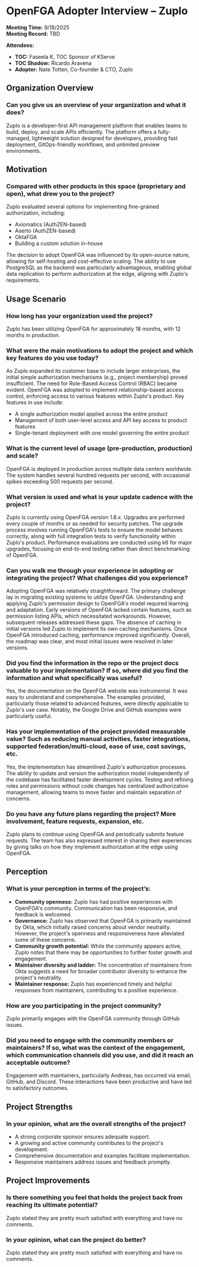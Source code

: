 # OpenFGA Adopter Interview – Zuplo  

**Meeting Time:** 9/18/2025  
**Meeting Record:** TBD  

**Attendees:**  
- **TOC:** Faseela K, TOC Sponsor of KServe  
- **TOC Shadow:** Ricardo Aravena  
- **Adopter:** Nate Totten, Co-founder & CTO, Zuplo

## Organization Overview  

### Can you give us an overview of your organization and what it does?  
Zuplo is a developer-first API management platform that enables teams to build, deploy, and scale APIs efficiently. The platform offers a fully-managed, lightweight solution designed for developers, providing fast deployment, GitOps-friendly workflows, and unlimited preview environments.  

## Motivation  

### Compared with other products in this space (proprietary and open), what drew you to the project?  
Zuplo evaluated several options for implementing fine-grained authorization, including:  
- Axiomatics (AuthZEN-based)  
- Aserto (AuthZEN-based)  
- OktaFGA  
- Building a custom solution in-house  

The decision to adopt OpenFGA was influenced by its open-source nature, allowing for self-hosting and cost-effective scaling. The ability to use PostgreSQL as the backend was particularly advantageous, enabling global data replication to perform authorization at the edge, aligning with Zuplo's requirements.  

## Usage Scenario  

### How long has your organization used the project?  
Zuplo has been utilizing OpenFGA for approximately 18 months, with 12 months in production.  

### What were the main motivations to adopt the project and which key features do you use today?  
As Zuplo expanded its customer base to include larger enterprises, the initial simple authorization mechanisms (e.g., project membership) proved insufficient. The need for Role-Based Access Control (RBAC) became evident. OpenFGA was adopted to implement relationship-based access control, enforcing access to various features within Zuplo's product. Key features in use include:  
- A single authorization model applied across the entire product  
- Management of both user-level access and API key access to product features  
- Single-tenant deployment with one model governing the entire product  

### What is the current level of usage (pre-production, production) and scale?  
OpenFGA is deployed in production across multiple data centers worldwide. The system handles several hundred requests per second, with occasional spikes exceeding 500 requests per second.  

### What version is used and what is your update cadence with the project?  
Zuplo is currently using OpenFGA version 1.8.x. Upgrades are performed every couple of months or as needed for security patches. The upgrade process involves running OpenFGA's tests to ensure the model behaves correctly, along with full integration tests to verify functionality within Zuplo's product. Performance evaluations are conducted using k6 for major upgrades, focusing on end-to-end testing rather than direct benchmarking of OpenFGA.  

### Can you walk me through your experience in adopting or integrating the project? What challenges did you experience?  
Adopting OpenFGA was relatively straightforward. The primary challenge lay in migrating existing systems to utilize OpenFGA. Understanding and applying Zuplo's permission design to OpenFGA's model required learning and adaptation. Early versions of OpenFGA lacked certain features, such as permission listing APIs, which necessitated workarounds. However, subsequent releases addressed these gaps. The absence of caching in initial versions led Zuplo to implement its own caching mechanisms. Once OpenFGA introduced caching, performance improved significantly. Overall, the roadmap was clear, and most initial issues were resolved in later versions.  

### Did you find the information in the repo or the project docs valuable to your implementation? If so, where did you find the information and what specifically was useful?  
Yes, the documentation on the OpenFGA website was instrumental. It was easy to understand and comprehensive. The examples provided, particularly those related to advanced features, were directly applicable to Zuplo's use case. Notably, the Google Drive and GitHub examples were particularly useful.  

### Has your implementation of the project provided measurable value? Such as reducing manual activities, faster integrations, supported federation/multi-cloud, ease of use, cost savings, etc.  
Yes, the implementation has streamlined Zuplo's authorization processes. The ability to update and version the authorization model independently of the codebase has facilitated faster development cycles. Testing and refining roles and permissions without code changes has centralized authorization management, allowing teams to move faster and maintain separation of concerns.  

### Do you have any future plans regarding the project? More involvement, feature requests, expansion, etc.  
Zuplo plans to continue using OpenFGA and periodically submits feature requests. The team has also expressed interest in sharing their experiences by giving talks on how they implement authorization at the edge using OpenFGA.  

## Perception  

### What is your perception in terms of the project’s:  
- **Community openness:** Zuplo has had positive experiences with OpenFGA's community. Communication has been responsive, and feedback is welcomed.  
- **Governance:** Zuplo has observed that OpenFGA is primarily maintained by Okta, which initially raised concerns about vendor neutrality. However, the project's openness and responsiveness have alleviated some of these concerns.  
- **Community growth potential:** While the community appears active, Zuplo notes that there may be opportunities to further foster growth and engagement.  
- **Maintainer diversity and ladder:** The concentration of maintainers from Okta suggests a need for broader contributor diversity to enhance the project's neutrality.  
- **Maintainer response:** Zuplo has experienced timely and helpful responses from maintainers, contributing to a positive experience.  

### How are you participating in the project community?  
Zuplo primarily engages with the OpenFGA community through GitHub issues.  

### Did you need to engage with the community members or maintainers? If so, what was the context of the engagement, which communication channels did you use, and did it reach an acceptable outcome?  
Engagement with maintainers, particularly Andreas, has occurred via email, GitHub, and Discord. These interactions have been productive and have led to satisfactory outcomes.  

## Project Strengths  

### In your opinion, what are the overall strengths of the project?  
- A strong corporate sponsor ensures adequate support.  
- A growing and active community contributes to the project's development.  
- Comprehensive documentation and examples facilitate implementation.  
- Responsive maintainers address issues and feedback promptly.  

## Project Improvements  

### Is there something you feel that holds the project back from reaching its ultimate potential?  
Zuplo stated they are pretty much satisfied with everything and have no comments.  

### In your opinion, what can the project do better?  
Zuplo stated they are pretty much satisfied with everything and have no comments.  
